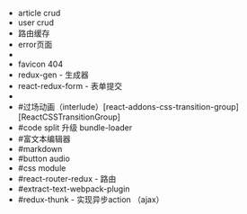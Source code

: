  * article crud
 * user crud
 * 路由缓存
 * error页面
 * 
 * favicon 404
 * redux-gen - 生成器
 * react-redux-form - 表单提交
 *
 * #过场动画（interlude）[react-addons-css-transition-group][ReactCSSTransitionGroup]
 * #code split 升级 bundle-loader
 * #富文本编辑器
 * #markdown
 * #button audio
 * #css module
 * #react-router-redux - 路由
 * #extract-text-webpack-plugin
 * #redux-thunk - 实现异步action （ajax）